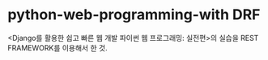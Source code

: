 # python-web-programming-with DRF
<Django를 활용한 쉽고 빠른 웹 개발 파이썬 웹 프로그래밍: 실전편>의 실습을 REST FRAMEWORK를 이용해서 한 것.
